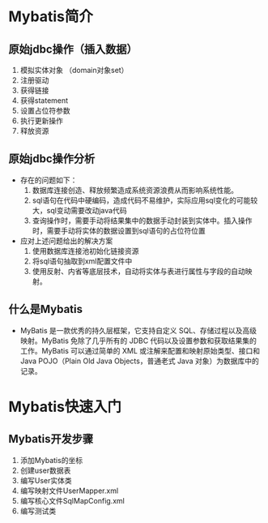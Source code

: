 # Mybatis简介

## 原始jdbc操作（插入数据）

1. 模拟实体对象 （domain对象set）
2. 注册驱动
3. 获得链接
4. 获得statement
5. 设置占位符参数
6. 执行更新操作
7. 释放资源

## 原始jdbc操作分析

* 存在的问题如下：
  1. 数据库连接创造、释放频繁造成系统资源浪费从而影响系统性能。
  2. sql语句在代码中硬编码，造成代码不易维护，实际应用sql变化的可能较大，sql变动需要改动java代码
  3. 查询操作时，需要手动将结果集中的数据手动封装到实体中。插入操作时，需要手动将实体的数据设置到sql语句的占位符位置
* 应对上述问题给出的解决方案
  1. 使用数据库连接池初始化链接资源
  2. 将sql语句抽取到xml配置文件中
  3. 使用反射、内省等底层技术，自动将实体与表进行属性与字段的自动映射。

## 什么是Mybatis

* MyBatis 是一款优秀的持久层框架，它支持自定义 SQL、存储过程以及高级映射。MyBatis 免除了几乎所有的 JDBC 代码以及设置参数和获取结果集的工作。MyBatis 可以通过简单的 XML 或注解来配置和映射原始类型、接口和 Java POJO（Plain Old Java Objects，普通老式 Java 对象）为数据库中的记录。

# Mybatis快速入门

## Mybatis开发步骤

1. 添加Mybatis的坐标
2. 创建user数据表
3. 编写User实体类
4. 编写映射文件UserMapper.xml
5. 编写核心文件SqlMapConfig.xml
6. 编写测试类

